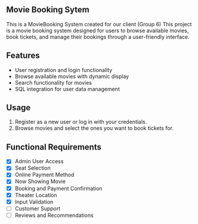 ## Movie Booking Sytem

This is a MovieBooking System created for our client (Group 6)
This project is a movie booking system designed for users to browse available movies, book tickets, and manage their bookings through a user-friendly interface. 

## Features
- User registration and login functionality
- Browse available movies with dynamic display
- Search functionality for movies
- SQL integration for user data management

## Usage
1. Register as a new user or log in with your credentials.
2. Browse movies and select the ones you want to book tickets for.

## Functional Requirements
- [x] Admin User Access
- [x] Seat Selection
- [x] Online Payment Method
- [x] Now Showing Movie
- [x] Booking and Payment Confirmation
- [x] Theater Location
- [x] Input Validation
- [ ] Customer Support
- [ ] Reviews and Recommendations

